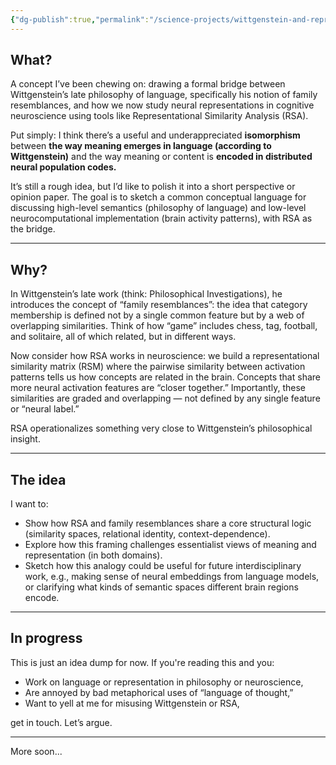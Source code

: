 ```yaml
---
{"dg-publish":true,"permalink":"/science-projects/wittgenstein-and-representational-similarity/"}
---
```



## What?

A concept I’ve been chewing on: drawing a formal bridge between Wittgenstein’s late philosophy of language, specifically his notion of family resemblances, and how we now study neural representations in cognitive neuroscience using tools like Representational Similarity Analysis (RSA).

Put simply: I think there’s a useful and underappreciated **isomorphism** between **the way meaning emerges in language (according to Wittgenstein)** and the way meaning or content is **encoded in distributed neural population codes.**

It’s still a rough idea, but I’d like to polish it into a short perspective or opinion paper. The goal is to sketch a common conceptual language for discussing high-level semantics (philosophy of language) and low-level neurocomputational implementation (brain activity patterns), with RSA as the bridge.

---

## Why?

In Wittgenstein’s late work (think: Philosophical Investigations), he introduces the concept of “family resemblances”: the idea that category membership is defined not by a single common feature but by a web of overlapping similarities. Think of how “game” includes chess, tag, football, and solitaire, all of which related, but in different ways.

Now consider how RSA works in neuroscience: we build a representational similarity matrix (RSM) where the pairwise similarity between activation patterns tells us how concepts are related in the brain. Concepts that share more neural activation features are “closer together.” Importantly, these similarities are graded and overlapping — not defined by any single feature or “neural label.”

RSA operationalizes something very close to Wittgenstein’s philosophical insight.

---

## The idea

I want to:

- Show how RSA and family resemblances share a core structural logic (similarity spaces, relational identity, context-dependence).
- Explore how this framing challenges essentialist views of meaning and representation (in both domains).
- Sketch how this analogy could be useful for future interdisciplinary work, e.g., making sense of neural embeddings from language models, or clarifying what kinds of semantic spaces different brain regions encode.

---

## In progress

This is just an idea dump for now. If you're reading this and you:

- Work on language or representation in philosophy or neuroscience,
- Are annoyed by bad metaphorical uses of “language of thought,”
- Want to yell at me for misusing Wittgenstein or RSA,

get in touch. Let’s argue.

---

More soon...